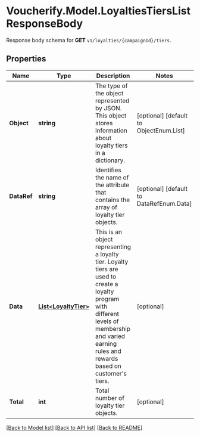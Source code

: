 # Voucherify.Model.LoyaltiesTiersListResponseBody
Response body schema for **GET** `v1/loyalties/{campaignId}/tiers`.

## Properties

Name | Type | Description | Notes
------------ | ------------- | ------------- | -------------
**Object** | **string** | The type of the object represented by JSON. This object stores information about loyalty tiers in a dictionary. | [optional] [default to ObjectEnum.List]
**DataRef** | **string** | Identifies the name of the attribute that contains the array of loyalty tier objects. | [optional] [default to DataRefEnum.Data]
**Data** | [**List&lt;LoyaltyTier&gt;**](LoyaltyTier.md) | This is an object representing a loyalty tier. Loyalty tiers are used to create a loyalty program with different levels of membership and varied earning rules and rewards based on customer&#39;s tiers. | [optional] 
**Total** | **int** | Total number of loyalty tier objects. | [optional] 

[[Back to Model list]](../../README.md#documentation-for-models) [[Back to API list]](../../README.md#documentation-for-api-endpoints) [[Back to README]](../../README.md)

